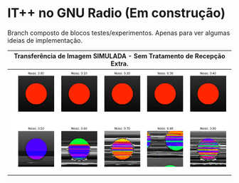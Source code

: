 IT++ no GNU Radio (Em construção)
=============================

Branch composto de blocos testes/experimentos. Apenas para ver algumas ideias de implementação. 

<!-- Preferencialmente não instalar (com cmake../ e sudo make install). -->




Transferência de Imagem SIMULADA - Sem Tratamento de Recepção Extra.      |  
:-------------------------:|
![](examples/Scripts&#32;Python/Scripts/BPSK/script_images.png) |  
